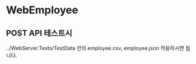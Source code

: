 # WebEmployee

## POST API 테스트시 
 ../WebServer.Tests/TestData 안의 employee.csv, employee.json 적용하시면 됩니다.
